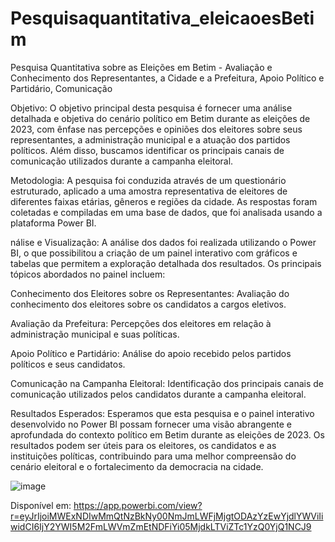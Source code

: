 # Pesquisaquantitativa_eleicaoesBetim
Pesquisa Quantitativa sobre as Eleições em Betim - Avaliação e Conhecimento dos Representantes, a Cidade e a Prefeitura, Apoio Político e Partidário, Comunicação

Objetivo:
O objetivo principal desta pesquisa é fornecer uma análise detalhada e objetiva do cenário político em Betim durante as eleições de 2023, com ênfase nas percepções e opiniões dos eleitores sobre seus representantes, a administração municipal e a atuação dos partidos políticos. Além disso, buscamos identificar os principais canais de comunicação utilizados durante a campanha eleitoral.

Metodologia:
A pesquisa foi conduzida através de um questionário estruturado, aplicado a uma amostra representativa de eleitores de diferentes faixas etárias, gêneros e regiões da cidade. As respostas foram coletadas e compiladas em uma base de dados, que foi analisada usando a plataforma Power BI.

nálise e Visualização:
A análise dos dados foi realizada utilizando o Power BI, o que possibilitou a criação de um painel interativo com gráficos e tabelas que permitem a exploração detalhada dos resultados. Os principais tópicos abordados no painel incluem:

Conhecimento dos Eleitores sobre os Representantes: Avaliação do conhecimento dos eleitores sobre os candidatos a cargos eletivos.

Avaliação da Prefeitura: Percepções dos eleitores em relação à administração municipal e suas políticas.

Apoio Político e Partidário: Análise do apoio recebido pelos partidos políticos e seus candidatos.

Comunicação na Campanha Eleitoral: Identificação dos principais canais de comunicação utilizados pelos candidatos durante a campanha eleitoral.

Resultados Esperados:
Esperamos que esta pesquisa e o painel interativo desenvolvido no Power BI possam fornecer uma visão abrangente e aprofundada do contexto político em Betim durante as eleições de 2023. Os resultados podem ser úteis para os eleitores, os candidatos e as instituições políticas, contribuindo para uma melhor compreensão do cenário eleitoral e o fortalecimento da democracia na cidade.

![image](https://github.com/thaisgulias/Pesquisaquantitativa_eleicaoesBetim/assets/122481212/6ce9695b-a362-48db-9c9b-cd66babb0b7b)

Disponível em: 
https://app.powerbi.com/view?r=eyJrIjoiMWExNDIwMmQtNzBkNy00NmJmLWFjMjgtODAzYzEwYjdlYWViIiwidCI6IjY2YWI5M2FmLWVmZmEtNDFiYi05MjdkLTViZTc1YzQ0YjQ1NCJ9
